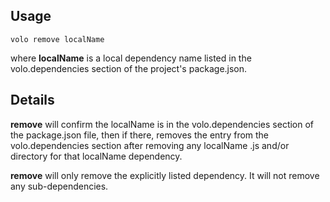 ## Usage

    volo remove localName

where **localName** is a local dependency name listed in the volo.dependencies
section of the project's package.json.

## Details

**remove** will confirm the localName is in the volo.dependencies section of
the package.json file, then if there, removes the entry from the
volo.dependencies section after removing any localName .js and/or directory
for that localName dependency.

**remove** will only remove the explicitly listed dependency. It will not
remove any sub-dependencies.
